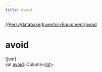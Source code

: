 ```yaml
---
title: avoid
---
```

//[Perry](../../../index.html)/[database](../index.html)/[InventoryEquipment](index.html)/[avoid](avoid.html)



# avoid



[jvm]\
val [avoid](avoid.html): Column&lt;[Int](https://kotlinlang.org/api/latest/jvm/stdlib/kotlin/-int/index.html)&gt;




